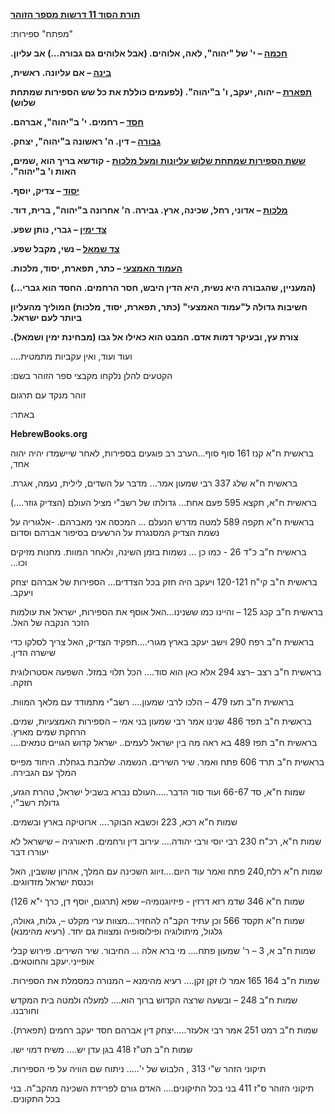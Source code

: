 **<span dir="rtl"><u>תורת הסוד 11 דרשות מספר הזוהר</u></span>**

<span dir="rtl">"מפתח" ספירות:</span>

**<span dir="rtl"><u>חכמה</u> – י' של "יהוה", לאה, אלוהים. (אבל אלוהים
גם גבורה...) אב עליון.</span>**

**<span dir="rtl"><u>בינה</u> – אם עליונה. ראשית,</span>**

**<span dir="rtl"><u>תפארת</u> – יהוה, יעקב, ו' ב"יהוה". (לפעמים כוללת
את כל שש הספירות שמתחת שלוש)</span>**

**<span dir="rtl"><u>חסד</u> – רחמים. י' ב"יהוה", אברהם.</span>**

**<span dir="rtl"><u>גבורה</u> – דין. ה' ראשונה ב"יהוה", יצחק.</span>**

**<span dir="rtl"><u>ששת הספירות שמתחת שלוש עליונות ומעל מלכות</u> -
קודשא בריך הוא ,שמים, האות ו' ב"יהוה".</span>**

**<span dir="rtl"><u>יסוד</u> – צדיק, יוסף.</span>**

**<span dir="rtl"><u>מלכות</u> – אדוני, רחל, שכינה, ארץ. גבירה. ה'
אחרונה ב"יהוה", ברית, דוד.</span>**

**<span dir="rtl"><u>צד ימין</u> – גברי, נותן שפע.</span>**

**<span dir="rtl"><u>צד שמאל</u> – נשי, מקבל שפע.</span>**

**<span dir="rtl"><u>העמוד האמצעי</u> – כתר, תפארת, יסוד,
מלכות.</span>**

**<span dir="rtl">(המעניין, שהגבורה היא נשית, היא הדין היבש, חסר הרחמים.
החסד הוא גברי...)</span>**

**<span dir="rtl">חשיבות גדולה ל"עמוד האמצעי" (כתר, תפארת, יסוד, מלכות)
המוליך מהעליון ביותר לעם ישראל.</span>**

**<span dir="rtl">צורת עץ, ובעיקר דמות אדם. המבט הוא כאילו אל גבו
(מבחינת ימין ושמאל).</span>**

<span dir="rtl">ועוד ועוד, ואין עקביות מתמטית....</span>

<span dir="rtl">הקטעים להלן נלקחו מקבצי ספר הזוהר בשם:</span>

<span dir="rtl">זוהר מנקד עם תרגום</span>

<span dir="rtl"></span>

<span dir="rtl">באתר:</span>

**HebrewBooks.org**

<span dir="rtl">בראשית ח"א קנז 161 סוף סוף...הערב רב פוגעים בספירות,
לאחר שיישמדו יהיה יהוה אחד,</span>

<span dir="rtl">בראשית ח"א שלג 337 רבי שמעון אמר... מדבר על השדים,
לילית, נעמה, אגרת.</span>

<span dir="rtl">בראשית ח"א, תקצא 595 פעם אחת... גדולתו של רשב"י מציל
העולם (הצדיק גוזר....)</span>

<span dir="rtl">בראשית ח"א תקפה 589 למטה מדרש הנעלם ... המכסה אני
מאברהם. -אלגוריה על נשמת הצדיק המסנגרת על הרשעים בסיפור אברהם
וסדום</span>

<span dir="rtl">בראשית ח"ב כ"ד 26 - כמו כן ... נשמות בזמן השינה, ולאחר
המוות. מחנות מזיקים וכו...</span>

<span dir="rtl">בראשית ח"ב קי"ח 120-121 ויעקב היה חזק בכל הצדדים...
הספירות של אברהם יצחק ויעקב.</span>

<span dir="rtl">בראשית ח"ב קכג 125 – והיינו כמו ששנינו...האל אוסף את
הספירות, ישראל את עולמות הזכר הנקבה של האל.</span>

<span dir="rtl">בראשית ח"ב רפח 290 וישב יעקב בארץ מגורי....תפקיד הצדיק,
האל צריך לסלקו כדי שישרה הדין.</span>

<span dir="rtl">בראשית ח"ב רצב –רצג 294 אלא כאן הוא סוד.... הכל תלוי
במזל. השפעה אסטרולוגית חזקה.</span>

<span dir="rtl">בראשית ח"ב תעז 479 – הלכו לרבי שמעון.... רשב"י מתמודד עם
מלאך המוות.</span>

<span dir="rtl">בראשית ח"ב תפד 486 שנינו אמר רבי שמעון בני אמי – הספירות
האמצעיות, שמים. הרחקת שמים מארץ.  
בראשית ח"ב תפז 489 בא ראה מה בין ישראל לעמים.. ישראל קדוש הגויים
טמאים....</span>

<span dir="rtl">בראשית ח"ב תרד 606 פתח ואמר. שיר השירים. הנשמה. שלהבת
בגחלת. היחוד מפייס המלך עם הגבירה.</span>

<span dir="rtl">שמות ח"א, סד 66-67 ועוד סוד הדבר.....העולם נברא בשביל
ישראל, טהרת הגזע, גדולת רשב"י,</span>

<span dir="rtl">שמות ח"א רכא, 223 וכשבא הבוקר.... ארוטיקה בארץ
ובשמים.</span>

<span dir="rtl">שמות ח"א, רכ"ח 230 רבי יוסי ורבי יהודה.... עירוב דין
ורחמים. תיאורגיה – שישראל לא יעוררו דבר</span>

<span dir="rtl">שמות ח"א רלח,240 פתח ואמר עוד היום....זיווג השכינה עם
המלך, אהרון שושבין, האל וכנסת ישראל מזדווגים.</span>

<span dir="rtl">שמות ח"א 346 שדמ רזא דרזין - פיזיוגנומיה– שפא (תרגום,
יוסף דן, כרך י"א 126)</span>

<span dir="rtl">שמות ח"א תקסד 566 וכן עתיד הקב"ה להחזיר...מצוות ערי מקלט
–, גלות, גאולה, גלגול, מיתולוגיה ופילוסופיה ומצוות גם יחד. (רעיא
מהימנא)</span>

<span dir="rtl">שמות ח"ב א, 3 – ר' שמעון פתח.... מי ברא אלה ... החיבור.
שיר השירים. פירוש קבלי אופייני.יעקב והחוטאים.</span>

<span dir="rtl">שמות ח"ב 164 165 אמר לו זקן זקן.... רעיא מהימנא – המנורה
כמסמלת את הספירות.</span>

<span dir="rtl">שמות ח"ב 248 – ובשעה שרצה הקדוש ברוך הוא.... למעלה ולמטה
בית המקדש וחורבנו.</span>

<span dir="rtl">שמות ח"ב רמט 251 אמר רבי אלעזר.....יצחק דין אברהם חסד
יעקב רחמים (תפארת).</span>

<span dir="rtl">שמות ח"ב תט"ז 418 בגן עדן יש.... משיח דמוי ישו.</span>

<span dir="rtl">תיקוני הזהר ש"י 313 , הלבוש של י'..... ניתוח שם הוויה על
פי הספירות.</span>

<span dir="rtl">תיקוני הזוהר ס"ז 411 בני בכל התיקונים.... האדם גורם
לפרידת השכינה מהקב"ה. בני בכל התקונים.</span>

